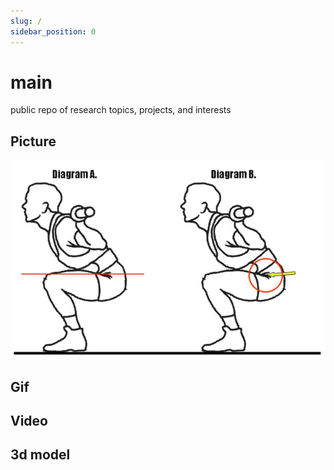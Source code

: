 ```yaml
---
slug: /
sidebar_position: 0
---
```


# main

public repo of research topics, projects, and interests


## Picture
<img src = "static/img/usapl.png">

## Gif


## Video


## 3d model